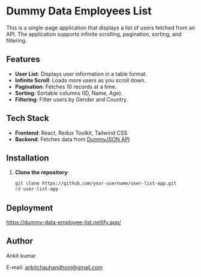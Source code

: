 # Dummy Data Employees List

This is a single-page application that displays a list of users fetched from an API. The application supports infinite scrolling, pagination, sorting, and filtering.

## Features

- **User List**: Displays user information in a table format.
- **Infinite Scroll**: Loads more users as you scroll down.
- **Pagination**: Fetches 10 records at a time.
- **Sorting**: Sortable columns (ID, Name, Age).
- **Filtering**: Filter users by Gender and Country.

## Tech Stack

- **Frontend**: React, Redux Toolkit, Tailwind CSS
- **Backend**: Fetches data from [DummyJSON API](https://dummyjson.com)

## Installation

1. **Clone the repository**:
   ```sh
   git clone https://github.com/your-username/user-list-app.git
   cd user-list-app
   
## Deployment
https://dummy-data-employee-list.netlify.app/

## Author
Ankit kumar

E-mail: ankitchauhandhoni@gmail.com


